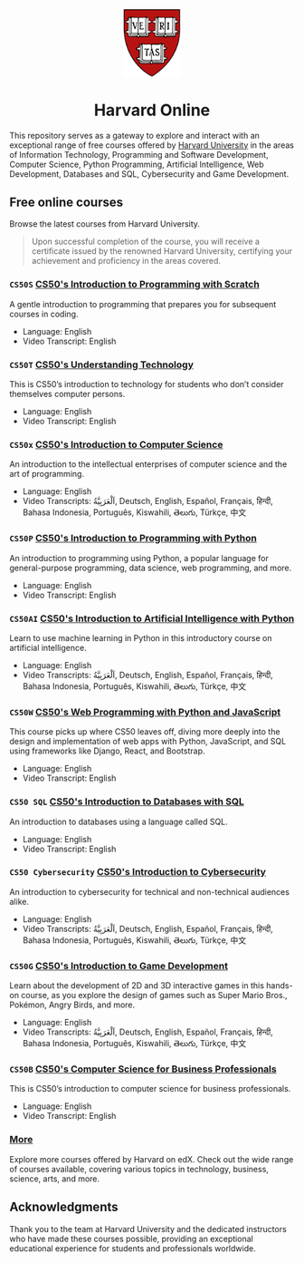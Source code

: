 <div align="center"><a href="https://www.harvard.edu/" target="_blank"><img src="https://github.com/harvardonline/.github/blob/main/profile/images/harvard.svg" alt="" width="100" /></a></div><div align="center"><h1>Harvard Online</h1></div>

This repository serves as a gateway to explore and interact with an exceptional range of free courses offered by [Harvard University](https://www.harvard.edu/) in the areas of Information Technology, Programming and Software Development, Computer Science, Python Programming, Artificial Intelligence, Web Development, Databases and SQL, Cybersecurity and Game Development.

## Free online courses
Browse the latest courses from Harvard University.
> Upon successful completion of the course, you will receive a certificate issued by the renowned Harvard University, certifying your achievement and proficiency in the areas covered.

### `CS50S` [CS50's Introduction to Programming with Scratch](https://www.edx.org/learn/scratch-programming/harvard-university-cs50-s-introduction-to-programming-with-scratch/)
A gentle introduction to programming that prepares you for subsequent courses in coding.
- Language: English
- Video Transcript: English

### `CS50T` [CS50's Understanding Technology](https://www.edx.org/learn/computer-science/harvard-university-cs50-s-understanding-technology/)
This is CS50’s introduction to technology for students who don’t consider themselves computer persons.
- Language: English
- Video Transcript: English

### `CS50x` [CS50's Introduction to Computer Science](https://www.edx.org/learn/computer-science/harvard-university-cs50-s-introduction-to-computer-science/)
An introduction to the intellectual enterprises of computer science and the art of programming.
- Language: English  
- Video Transcripts: اَلْعَرَبِيَّةُ, Deutsch, English, Español, Français, हिन्दी, Bahasa Indonesia, Português, Kiswahili, తెలుగు, Türkçe, 中文

### `CS50P` [CS50's Introduction to Programming with Python](https://www.edx.org/learn/python/harvard-university-cs50-s-introduction-to-programming-with-python/)
An introduction to programming using Python, a popular language for general-purpose programming, data science, web programming, and more.
- Language: English
- Video Transcript: English

### `CS50AI` [CS50's Introduction to Artificial Intelligence with Python](https://www.edx.org/learn/artificial-intelligence/harvard-university-cs50-s-introduction-to-artificial-intelligence-with-python/)
Learn to use machine learning in Python in this introductory course on artificial intelligence.
- Language: English
- Video Transcripts: اَلْعَرَبِيَّةُ, Deutsch, English, Español, Français, हिन्दी, Bahasa Indonesia, Português, Kiswahili, తెలుగు, Türkçe, 中文

### `CS50W` [CS50's Web Programming with Python and JavaScript](https://www.edx.org/learn/web-development/harvard-university-cs50-s-web-programming-with-python-and-javascript/)
This course picks up where CS50 leaves off, diving more deeply into the design and implementation of web apps with Python, JavaScript, and SQL using frameworks like Django, React, and Bootstrap.
- Language: English
- Video Transcript: English

### `CS50 SQL` [CS50's Introduction to Databases with SQL](https://www.edx.org/learn/sql/harvard-university-cs50-s-introduction-to-databases-with-sql/)
An introduction to databases using a language called SQL.
- Language: English
- Video Transcript: English

### `CS50 Cybersecurity` [CS50's Introduction to Cybersecurity](https://www.edx.org/learn/cybersecurity/harvard-university-cs50-s-introduction-to-cybersecurity/)
An introduction to cybersecurity for technical and non-technical audiences alike.
- Language: English
- Video Transcripts: اَلْعَرَبِيَّةُ, Deutsch, English, Español, Français, हिन्दी, Bahasa Indonesia, Português, Kiswahili, తెలుగు, Türkçe, 中文

### `CS50G` [CS50's Introduction to Game Development](https://www.edx.org/learn/game-development/harvard-university-cs50-s-introduction-to-game-development/)
Learn about the development of 2D and 3D interactive games in this hands-on course, as you explore the design of games such as Super Mario Bros., Pokémon, Angry Birds, and more.
- Language: English
- Video Transcripts: اَلْعَرَبِيَّةُ, Deutsch, English, Español, Français, हिन्दी, Bahasa Indonesia, Português, Kiswahili, తెలుగు, Türkçe, 中文

### `CS50B` [CS50's Computer Science for Business Professionals](https://www.edx.org/learn/computer-science/harvard-university-cs50-s-computer-science-for-business-professionals/)
This is CS50’s introduction to computer science for business professionals.
- Language: English
- Video Transcript: English

### [More](https://www.edx.org/school/harvardx/)
Explore more courses offered by Harvard on edX. Check out the wide range of courses available, covering various topics in technology, business, science, arts, and more.

## Acknowledgments
Thank you to the team at Harvard University and the dedicated instructors who have made these courses possible, providing an exceptional educational experience for students and professionals worldwide.
